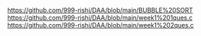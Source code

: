 https://github.com/999-rishi/DAA/blob/main/BUBBLE%20SORT
https://github.com/999-rishi/DAA/blob/main/week1%201ques.c
https://github.com/999-rishi/DAA/blob/main/week1%202ques.c
